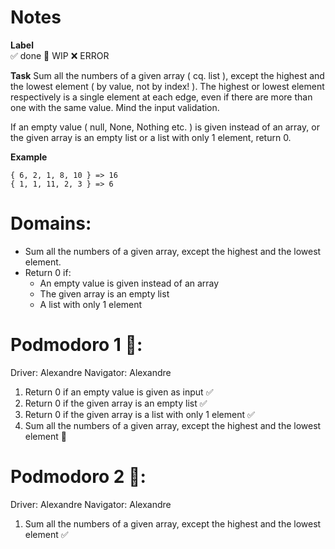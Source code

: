 # Notes

**Label**  
✅ done 🚧 WIP ❌ ERROR

**Task**
Sum all the numbers of a given array ( cq. list ), except the highest and the lowest element ( by value, not by index! ).
The highest or lowest element respectively is a single element at each edge, even if there are more than one with the same value.
Mind the input validation.

If an empty value ( null, None, Nothing etc. ) is given instead of an array, or the given array is an empty list or a list with only 1 element, return 0.

**Example**

```
{ 6, 2, 1, 8, 10 } => 16
{ 1, 1, 11, 2, 3 } => 6
```

# Domains:
- Sum all the numbers of a given array, except the highest and the lowest element.
- Return 0 if:
    - An empty value is given instead of an array
    - The given array is an empty list
    - A list with only 1 element


# Podmodoro 1 🍅:
Driver: Alexandre
Navigator: Alexandre

1. Return 0 if an empty value is given as input ✅
2. Return 0 if the given array is an empty list ✅
3. Return 0 if the given array is a list with only 1 element ✅
4. Sum all the numbers of a given array, except the highest and the lowest element 🚧

# Podmodoro 2 🍅:
Driver: Alexandre
Navigator: Alexandre

1. Sum all the numbers of a given array, except the highest and the lowest element ✅

